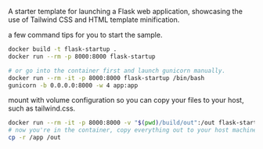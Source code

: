 A starter template for launching a Flask web application, showcasing the use of Tailwind CSS and HTML template minification.

a few command tips for you to start the sample.

```bash
docker build -t flask-startup .
docker run --rm -p 8000:8000 flask-startup

# or go into the container first and launch gunicorn manually.
docker run --rm -it -p 8000:8000 flask-startup /bin/bash
gunicorn -b 0.0.0.0:8000 -w 4 app:app

```

mount with volume configuration so you can copy your files to your host, such as tailwind.css.
```bash
docker run --rm -it -p 8000:8000 -v "$(pwd)/build/out":/out flask-startup /bin/sh
# now you're in the container, copy everything out to your host machine
cp -r /app /out
```